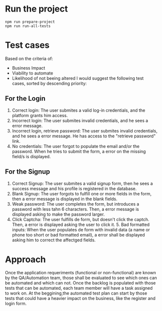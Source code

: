 # Run the project

```
npm run prepare-project
npm run run-all-tests
```

# Test cases

Based on the criteria of:

- Business Impact
- Viability to automate
- Likelihood of not beeing altered
  I would suggest the following test cases, sorted by descending priority:

## For the Login

1. Correct login: The user submites a valid log-in credentials, and the platform grants him access.
2. Incorrect login: The user submites invalid credentials, and he sees a error message.
3. Incorrect login, retrieve password: The user submites invalid credentials, and he sees a error message. He has access to the "retrieve password" link.
4. No credentials: The user forgot to populate the email and/or the password. When he tries to submit the form, a error on the missing field/s is displayed.

## For the Signup

1. Correct Signup: The user submites a valid signup form, then he sees a success message and his profile is registered in the database.
2. Blank Signup: The user forgots to fulfill one or more fields in the form, then a error message is displayed in the blank fields.
3. Weak password: The user completes the form, but introduces a password with less tahn 6 characters. Then, a error message is displayed asking to make the password larger.
4. Click Captcha: The user fulfills de form, but doesn't click the captch. Then, a error is displayed asking the user to click it. 5. Bad formatted inputs: When the user populates de form with invalid data (a name or phone too short or bad formatted email), a error shall be displayed asking him to correct the affectged fields.

# Approach

Once the application requeriments (functional or non-functional) are known by the QA/Automation team, those shall be evaluated to see which ones can be automated and which can not.
Once the backlog is populated with those tests that can be automated, each team member will have a task assigned to work on. At the beggining,the automated test plan can start by those tests that could have a heavier impact on the business, like the register and login form.
